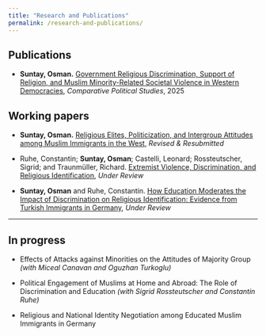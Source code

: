 ```yaml
---
title: "Research and Publications"
permalink: /research-and-publications/
---
```


## Publications

- **Suntay, Osman.** [Government Religious Discrimination, Support of Religion, and Muslim Minority-Related Societal Violence in Western Democracies](https://journals.sagepub.com/doi/10.1177/00104140241252077), *Comparative Political Studies*, 2025


## Working papers

- **Suntay, Osman.** [Religious Elites, Politicization, and Intergroup Attitudes among Muslim Immigrants in the West](https://osf.io/preprints/osf/xp25n_v1), *Revised & Resubmitted*

- Ruhe, Constantin; **Suntay, Osman**; Castelli, Leonard; Rossteutscher, Sigrid; and Traunmüller, Richard. [Extremist Violence, Discrimination, and Religious Identification](https://osf.io/preprints/osf/b6yzv_v2), *Under Review*

- **Suntay, Osman** and Ruhe, Constantin. [How Education Moderates the Impact of Discrimination on Religious Identification: Evidence from Turkish Immigrants in Germany](https://osf.io/preprints/osf/dwub3_v1), *Under Review*

---

## In progress

- Effects of Attacks against Minorities on the Attitudes of Majority Group *(with Miceal Canavan and Oguzhan Turkoglu)*

- Political Engagement of Muslims at Home and Abroad: The Role of Discrimination and Education *(with Sigrid Rossteutscher and Constantin Ruhe)*

- Religious and National Identity Negotiation among Educated Muslim Immigrants in Germany

